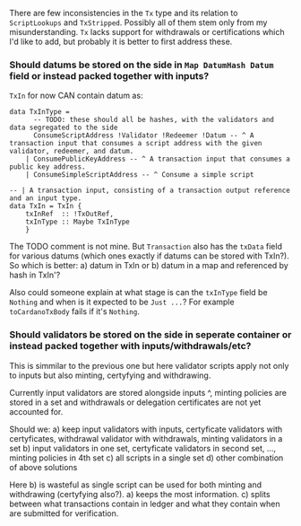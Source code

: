 
There are few inconsistencies in the `Tx` type and its relation to `ScriptLookups` and `TxStripped`. Possibly all of them stem only from my misunderstanding. `Tx` lacks support for withdrawals or certifications which I'd like to add, but probably it is better to first address these.

### Should datums be stored on the side in `Map DatumHash Datum` field or instead packed together with inputs?

`TxIn` for now CAN contain datum as:
```
data TxInType =
      -- TODO: these should all be hashes, with the validators and data segregated to the side
      ConsumeScriptAddress !Validator !Redeemer !Datum -- ^ A transaction input that consumes a script address with the given validator, redeemer, and datum.
    | ConsumePublicKeyAddress -- ^ A transaction input that consumes a public key address.
    | ConsumeSimpleScriptAddress -- ^ Consume a simple script

-- | A transaction input, consisting of a transaction output reference and an input type.
data TxIn = TxIn {
    txInRef  :: !TxOutRef,
    txInType :: Maybe TxInType
    }
```
The TODO comment is not mine. 
But `Transaction` also has the `txData` field for various datums (which ones exactly if datums can be stored with TxIn?). 
So which is better: 
a) datum in TxIn or 
b) datum in a map and referenced by hash in TxIn'?

Also could someone explain at what stage is can the `txInType` field be `Nothing` and when is it expected to be `Just ...`? For example `toCardanoTxBody` fails if it's `Nothing`.

### Should validators be stored on the side in seperate container or instead packed together with inputs/withdrawals/etc?

This is simmilar to the previous one but here validator scripts apply not only to inputs but also minting, certyfying and withdrawing.

Currently input validators are stored alongside inputs ^, minting policies are stored in a set and withdrawals or delegation certificates are not yet accounted for.

Should we:
a) keep input validators with inputs, certyficate validators with certyficates, withdrawal validator with withdrawals, minting validators in a set
b) input validators in one set, certyficate validators in second set, ..., minting policies in 4th set
c) all scripts in a single set
d) other combination of above solutions

Here b) is wasteful as single script can be used for both minting and withdrawing (certyfying also?). a) keeps the most information. c) splits between what transactions contain in ledger and what they contain when are submitted for verification. 
